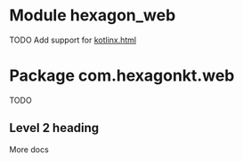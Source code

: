 
# Module hexagon_web

TODO Add support for [kotlinx.html]

[kotlinx.html]: https://github.com/Kotlin/kotlinx.html

# Package com.hexagonkt.web

TODO

## Level 2 heading

More docs
